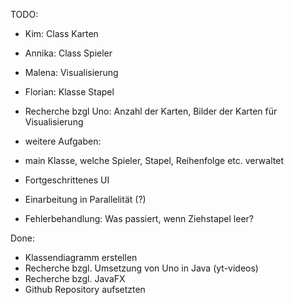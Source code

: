 TODO:
- Kim: Class Karten
- Annika: Class Spieler
- Malena: Visualisierung
- Florian: Klasse Stapel
- Recherche bzgl Uno: Anzahl der Karten, Bilder der Karten für Visualisierung

- weitere Aufgaben:
- main Klasse, welche Spieler, Stapel, Reihenfolge etc. verwaltet
- Fortgeschrittenes UI
- Einarbeitung in Parallelität (?)
- Fehlerbehandlung: Was passiert, wenn Ziehstapel leer?


Done:
- Klassendiagramm erstellen
- Recherche bzgl. Umsetzung von Uno in Java (yt-videos)
- Recherche bzgl. JavaFX
- Github Repository aufsetzten
